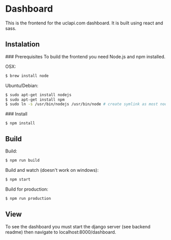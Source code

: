 # Dashboard

This is the frontend for the uclapi.com dashboard. It is built using react and sass.

## Instalation

### Prerequisites 
To build the frontend you need Node.js and npm installed. 

OSX:
``` Bash
$ brew install node
```

Ubuntu/Debian:
``` Bash
$ sudo apt-get install nodejs
$ sudo apt-get install npm
$ sudo ln -s /usr/bin/nodejs /usr/bin/node # create symlink as most nodejs tools use the name node to execute
```

### Install

```
$ npm install
```

## Build
Build:
``` Bash
$ npm run build
```

Build and watch (doesn't work on windows):
``` Bash
$ npm start
```

Build for production:
``` Bash
$ npm run production
```

## View
To see the dashboard you must start the django server (see backend readme) then navigate to localhost:8000/dashboard. 

